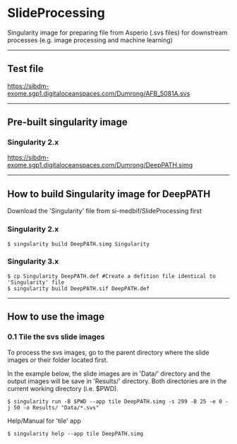 # SlideProcessing
Singularity image for preparing file from Asperio (.svs files) for downstream processes (e.g. image processing and machine learning)

---
## Test file
https://sibdm-exome.sgp1.digitaloceanspaces.com/Dumrong/AFB_5081A.svs

---
## Pre-built singularity image

### Singularity 2.x
https://sibdm-exome.sgp1.digitaloceanspaces.com/Dumrong/DeepPATH.simg

---
## How to build Singularity image for DeepPATH

Download the 'Singularity' file from si-medbif/SlideProcessing first

### Singularity 2.x

```shell
$ singularity build DeepPATH.simg Singularity
```
### Singularity 3.x
```shell
$ cp Singularity DeepPATH.def #Create a defition file identical to 'Singularity' file
$ singularity build DeepPATH.sif DeepPATH.def
```
---
## How to use the image

### 0.1 Tile the svs slide images

To process the svs images, go to the parent directory where the slide images or their folder located first. 

In the example below, the slide images are in 'Data/' directory and the output images will be save in 'Results/' directory. Both directories are in the current working directory (i.e. $PWD).


```shell
$ singularity run -B $PWD --app tile DeepPATH.simg -s 299 -B 25 -e 0 -j 50 -o Results/ "Data/*.svs"
```
Help/Manual for 'tile' app
```shell
$ singularity help --app tile DeepPATH.simg 
```
